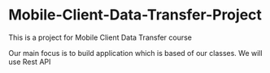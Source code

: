 # Mobile-Client-Data-Transfer-Project
This is a project for Mobile Client Data Transfer course

Our main focus is to build application which is based of our classes.
We will use Rest API
